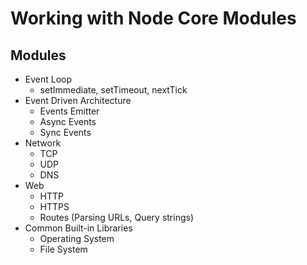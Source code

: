 # Working with Node Core Modules

## Modules
- Event Loop
  - setImmediate, setTimeout, nextTick
- Event Driven Architecture
  - Events Emitter
  - Async Events
  - Sync Events
- Network
  - TCP
  - UDP
  - DNS
- Web 
  - HTTP
  - HTTPS
  - Routes (Parsing URLs, Query strings)
- Common Built-in Libraries
  - Operating System
  - File System